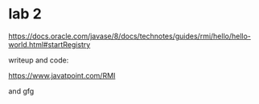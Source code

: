 # lab 2


https://docs.oracle.com/javase/8/docs/technotes/guides/rmi/hello/hello-world.html#startRegistry



writeup and code:

https://www.javatpoint.com/RMI


and gfg
